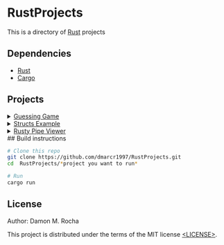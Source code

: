# RustProjects

This is a directory of [Rust][] projects 

## Dependencies

- [Rust][]
- [Cargo][]

## Projects

<details><summary><a href="./guessing_game">Guessing Game</a></summary><br/>

- Dependencies
    - Rand
    - Rust std

</details>
<details><summary><a href="./structs_example">Structs Example</a></summary><br/>

- Summary
    - Example of struct creation, usage, and debug logging

</details>
<details><summary><a href="./RustyPipeViewer">Rusty Pipe Viewer</a></summary><br/>

- Dependencies
    - crossterm
    - crossbeam
    - Rust std

</details>
## Build instructions

```sh
# Clone this repo
git clone https://github.com/dmarcr1997/RustProjects.git
cd	RustProjects/*project you want to run*

# Run
cargo run
```

## License

Author: Damon M. Rocha

This project is distributed under the terms of the MIT license
[&lt;LICENSE&gt;](LICENSE).



[Rust]: https://www.rust-lang.org/
[Cargo]: https://crates.io/
[Guessing Game]: ./guessing_game
